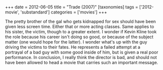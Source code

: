 +++
date = 2012-06-05
title = "Trade (2007)"
[taxonomies]
tags = ['2012-movie', 'substandard']
categories = ['movies']
+++

The pretty brother of the gal who gets kidnapped for sex should have
been given less screen time. Either that or more acting classes. Same
applies to his sister, the victim, though to a greater extent. I wonder
if Kevin Kline took the role because his career isn't doing so good, or
because of the subject matter (one would hope for the latter). I wonder
what's up with the guy driving the victims to their fates. He
represents a failed attempt at a portrayal of a bad guy with some good
inside of him, but is given a real poor performance. In conclusion, I
really think the director is bad, and should not have been allowed to
head a movie that carries such an important message.
